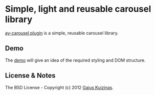 # Simple, light and reusable carousel library

[ay-carousel plugin](https://github.com/gajus/ay-carousel/) is a simple, reusable carousel library.

## Demo

The [demo](https://dev.anuary.com/e12e6e59-daac-5c27-ade3-b0a1ecfde542/) will give an idea of the required styling and DOM structure.

## License & Notes

The BSD License - Copyright (c) 2012 [Gajus Kuizinas](http://anuary.com/gajus).